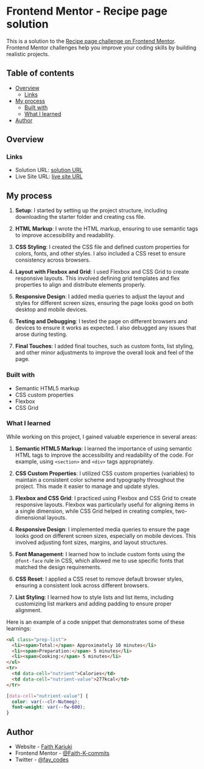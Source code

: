 # Frontend Mentor - Recipe page solution

This is a solution to the [Recipe page challenge on Frontend Mentor](https://www.frontendmentor.io/challenges/recipe-page-KiTsR8QQKm). Frontend Mentor challenges help you improve your coding skills by building realistic projects.

## Table of contents

- [Overview](#overview)
  - [Links](#links)
- [My process](#my-process)
  - [Built with](#built-with)
  - [What I learned](#what-i-learned)
- [Author](#author)

## Overview

### Links

- Solution URL: [solution URL](https://github.com/Faith-K-commits/Frontend-mentaor-recipe-page.git)
- Live Site URL: [live site URL](hhttps://faith-k-commits.github.io/Frontend-mentaor-recipe-page/)

## My process

1. **Setup**: I started by setting up the project structure, including downloading the starter folder and creating css file.

2. **HTML Markup**: I wrote the HTML markup, ensuring to use semantic tags to improve accessibility and readability.

3. **CSS Styling**: I created the CSS file and defined custom properties for colors, fonts, and other styles. I also included a CSS reset to ensure consistency across browsers.

4. **Layout with Flexbox and Grid**: I used Flexbox and CSS Grid to create responsive layouts. This involved defining grid templates and flex properties to align and distribute elements properly.

5. **Responsive Design**: I added media queries to adjust the layout and styles for different screen sizes, ensuring the page looks good on both desktop and mobile devices.

6. **Testing and Debugging**: I tested the page on different browsers and devices to ensure it works as expected. I also debugged any issues that arose during testing.

7. **Final Touches**: I added final touches, such as custom fonts, list styling, and other minor adjustments to improve the overall look and feel of the page.

### Built with

- Semantic HTML5 markup
- CSS custom properties
- Flexbox
- CSS Grid

### What I learned

While working on this project, I gained valuable experience in several areas:

1. **Semantic HTML5 Markup**: I learned the importance of using semantic HTML tags to improve the accessibility and readability of the code. For example, using `<section>` and `<div>` tags appropriately.

2. **CSS Custom Properties**: I utilized CSS custom properties (variables) to maintain a consistent color scheme and typography throughout the project. This made it easier to manage and update styles.

3. **Flexbox and CSS Grid**: I practiced using Flexbox and CSS Grid to create responsive layouts. Flexbox was particularly useful for aligning items in a single dimension, while CSS Grid helped in creating complex, two-dimensional layouts.

4. **Responsive Design**: I implemented media queries to ensure the page looks good on different screen sizes, especially on mobile devices. This involved adjusting font sizes, margins, and layout structures.

5. **Font Management**: I learned how to include custom fonts using the `@font-face` rule in CSS, which allowed me to use specific fonts that matched the design requirements.

6. **CSS Reset**: I applied a CSS reset to remove default browser styles, ensuring a consistent look across different browsers.

7. **List Styling**: I learned how to style lists and list items, including customizing list markers and adding padding to ensure proper alignment.

Here is an example of a code snippet that demonstrates some of these learnings:

```html
<ul class="prep-list">
  <li><span>Total:</span> Approximately 10 minutes</li>
  <li><span>Preparation:</span> 5 minutes</li>
  <li><span>Cooking:</span> 5 minutes</li>
</ul>
<tr>
  <td data-cell="nutrient">Calories</td>
  <td data-cell="nutrient-value">277kcal</td>
</tr>
```

```css
[data-cell="nutrient-value"] {
  color: var(--clr-Nutmeg);
  font-weight: var(--fw-600);
}
```

## Author

- Website - [Faith Kariuki](https://faith-k-commits.github.io/Faith-K-commits.portfolio/)
- Frontend Mentor - [@Faith-K-commits](https://www.frontendmentor.io/profile/Faith-K-commits)
- Twitter - [@fay_codes](https://x.com/fay_codes)
